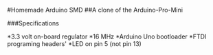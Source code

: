 #Homemade Arduino SMD
##A clone of the Arduino-Pro-Mini

###Specifications

*3.3 volt on-board regulator
*16 MHz
*Arduino Uno bootloader
*FTDI programing headers'
*LED on pin 5 (not pin 13)